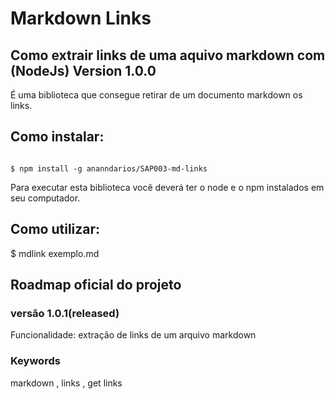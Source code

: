 # Markdown Links

## Como extrair links de uma aquivo markdown com (NodeJs) Version 1.0.0

É uma biblioteca que consegue retirar de um documento markdown os links.

## Como instalar:

```shell

$ npm install -g ananndarios/SAP003-md-links

```

Para executar esta biblioteca você deverá ter o node e o npm instalados em seu computador.

## Como utilizar:

$ mdlink exemplo.md

## Roadmap oficial do projeto

### versão 1.0.1(released)

Funcionalidade: extração de links de um arquivo markdown

### Keywords

markdown , links , get links



